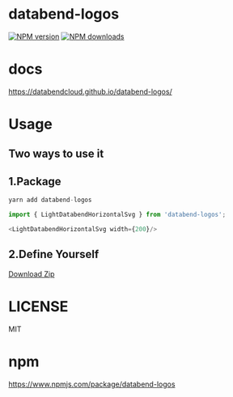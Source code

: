 # databend-logos

[![NPM version](https://img.shields.io/npm/v/databend-logos.svg?style=flat)](https://npmjs.org/package/databend-logos)
[![NPM downloads](http://img.shields.io/npm/dm/databend-logos.svg?style=flat)](https://npmjs.org/package/databend-logos)

# docs
https://databendcloud.github.io/databend-logos/

# Usage

## Two ways to use it

## 1.Package
```ts
yarn add databend-logos

import { LightDatabendHorizontalSvg } from 'databend-logos';

<LightDatabendHorizontalSvg width={200}/>

```

## 2.Define Yourself

<a href="https://databendcloud.github.io/databend-logos/components/all-assets">Download Zip</a>

# LICENSE

MIT

# npm
https://www.npmjs.com/package/databend-logos

